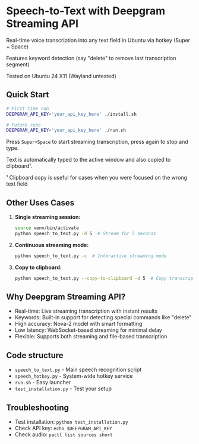 # Speech-to-Text with Deepgram Streaming API

Real-time voice transcription into any text field in Ubuntu via hotkey (Super + Space)

Features keyword detection (say "delete" to remove last transcription segment)

Tested on Ubuntu 24 X11 (Wayland untested)

## Quick Start

```bash
# First time run
DEEPGRAM_API_KEY='your_api_key_here' ./install.sh

# Future runs
DEEPGRAM_API_KEY='your_api_key_here' ./run.sh
```

Press `Super+Space` to start streaming transcription, press again to stop and type.

Text is automatically typed to the active window and also copied to clipboard¹.

¹ Clipboard copy is useful for cases when you were focused on the wrong text field

## Other Uses Cases

1. **Single streaming session:**
   ```bash
   source venv/bin/activate
   python speech_to_text.py -d 5  # Stream for 5 seconds
   ```

2. **Continuous streaming mode:**
   ```bash
   python speech_to_text.py -c  # Interactive streaming mode
   ```

3. **Copy to clipboard:**
   ```bash
   python speech_to_text.py --copy-to-clipboard -d 5  # Copy transcription to clipboard
   ```

## Why Deepgram Streaming API?

- Real-time: Live streaming transcription with instant results
- Keywords: Built-in support for detecting special commands like "delete"
- High accuracy: Nova-2 model with smart formatting
- Low latency: WebSocket-based streaming for minimal delay
- Flexible: Supports both streaming and file-based transcription

## Code structure

- `speech_to_text.py` - Main speech recognition script
- `speech_hotkey.py` - System-wide hotkey service  
- `run.sh` - Easy launcher
- `test_installation.py` - Test your setup

## Troubleshooting

- Test installation: `python test_installation.py`
- Check API key: `echo $DEEPGRAM_API_KEY`
- Check audio: `pactl list sources short`


